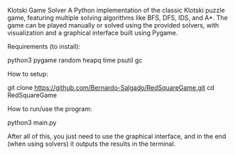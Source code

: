 Klotski Game Solver
A Python implementation of the classic Klotski puzzle game, featuring multiple solving algorithms like BFS, DFS, IDS, and A*. The game can be played manually or solved using the provided solvers, with visualization and a graphical interface built using Pygame.

Requirements (to install):

python3
pygame
random
heapq
time
psutil
gc


How to setup:

git clone https://github.com/Bernardo-Salgado/RedSquareGame.git
cd RedSquareGame


How to run/use the program:

python3 main.py


After all of this, you just need to use the graphical interface, and in the end (when using solvers) it outputs the results in the terminal.